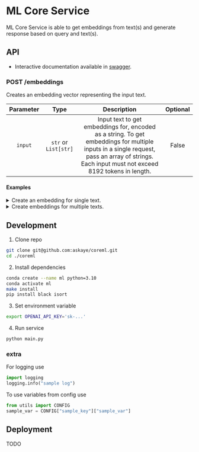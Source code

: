 # ML Core Service

ML Core Service is able to get embeddings from text(s) and generate response based on query and text(s).


## API

- Interactive documentation available in [swagger](http://78.141.213.164:5555/docs).

### POST /embeddings

Creates an embedding vector representing the input text.

| Parameter |         Type         |                                                                                          Description                                                                                          | Optional |
|:---------:|:--------------------:|:---------------------------------------------------------------------------------------------------------------------------------------------------------------------------------------------:|:--------:|
|  `input`  | `str` or `List[str]` | Input text to get embeddings for, encoded as a string. To get embeddings for multiple inputs in a single request, pass an array of strings. Each input must not exceed 8192 tokens in length. | False    |

#### Examples

<details>
    <summary>Create an embedding for single text.</summary>

    ```bash
    curl -X 'POST' \
      'http://78.141.213.164:5555/embeddings/' \
      -H 'accept: application/json' \
      -H 'Content-Type: application/json' \
      -d '{
      "input": "vp rnd"
    }'
    ```

    Response:
    ```json
    {
      "data": [
        {
          "object": "embedding",
          "index": 0,
          "embedding": [
            -0.004258352797478437,
            -0.024816041812300682,
            ...
            0.0022093546576797962
          ]
        }
      ]
    }
    ```
</details>

<details>
    <summary>Create embeddings for multiple texts.</summary>

    ```bash
    curl -X 'POST' \
      'http://78.141.213.164:5555/embeddings/' \
      -H 'accept: application/json' \
      -H 'Content-Type: application/json' \
      -d '{
      "input": ["terkom ceo", "Андрей Николаевич Терехов — доктор физико-математических наук, профессор, заведующий кафедрой СП СПбГУ."]
    }'
    ```

    Response:
    ```json
    {
      "data": [
        {
          "object": "embedding",
          "index": 0,
          "embedding": [
            -0.004258352797478437,
            -0.024816041812300682,
            ...
            0.009389051236212254
          ]
        },
        {
          "object": "embedding",
          "index": 1,
          "embedding": [
            -0.021062027662992477,
            0.014139993116259575,
            ...
            0.0022093546576797962
          ]
        }
      ]
    }
    ```
</details>



## Development

1. Clone repo
  ```bash
  git clone git@github.com:askaye/coreml.git
  cd ./coreml
  ```

2. Install dependencies
  ```bash
  conda create --name ml python=3.10
  conda activate ml
  make install
  pip install black isort
  ```

3. Set environment variable
  ```bash
  export OPENAI_API_KEY='sk-...'
  ```

4. Run service
  ```bash
  python main.py
  ```

### extra

For logging use
```python
import logging
logging.info("sample log")
```

To use variables from config use
```python
from utils import CONFIG
sample_var = CONFIG["sample_key"]["sample_var"]
```

## Deployment

TODO

